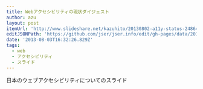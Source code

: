 ```yaml
---
title: Webアクセシビリティの現状ダイジェスト
author: azu
layout: post
itemUrl: 'http://www.slideshare.net/kazuhito/20130802-a11y-status-24864076'
editJSONPath: 'https://github.com/jser/jser.info/edit/gh-pages/data/2013/08/index.json'
date: '2013-08-03T16:32:26.829Z'
tags:
  - web
  - アクセシビリティ
  - スライド
---
```

日本のウェブアクセシビリティについてのスライド
